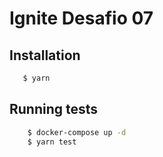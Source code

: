 # Ignite Desafio 07

## Installation

```bash
   $ yarn
```

## Running tests

```bash
    $ docker-compose up -d
    $ yarn test
```